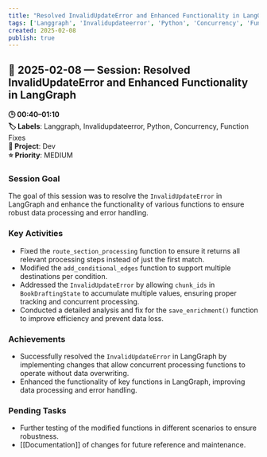 ```yaml
---
title: "Resolved InvalidUpdateError and Enhanced Functionality in LangGraph"
tags: ['Langgraph', 'Invalidupdateerror', 'Python', 'Concurrency', 'Function Fixes']
created: 2025-02-08
publish: true
---
```


## 📅 2025-02-08 — Session: Resolved InvalidUpdateError and Enhanced Functionality in LangGraph

**🕒 00:40–01:10**  
**🏷️ Labels**: Langgraph, Invalidupdateerror, Python, Concurrency, Function Fixes  
**📂 Project**: Dev  
**⭐ Priority**: MEDIUM  


### Session Goal
The goal of this session was to resolve the `InvalidUpdateError` in LangGraph and enhance the functionality of various functions to ensure robust data processing and error handling.

### Key Activities
- Fixed the `route_section_processing` function to ensure it returns all relevant processing steps instead of just the first match.
- Modified the `add_conditional_edges` function to support multiple destinations per condition.
- Addressed the `InvalidUpdateError` by allowing `chunk_ids` in `BookDraftingState` to accumulate multiple values, ensuring proper tracking and concurrent processing.
- Conducted a detailed analysis and fix for the `save_enrichment()` function to improve efficiency and prevent data loss.

### Achievements
- Successfully resolved the `InvalidUpdateError` in LangGraph by implementing changes that allow concurrent processing functions to operate without data overwriting.
- Enhanced the functionality of key functions in LangGraph, improving data processing and error handling.

### Pending Tasks
- Further testing of the modified functions in different scenarios to ensure robustness.
- [[Documentation]] of changes for future reference and maintenance.
